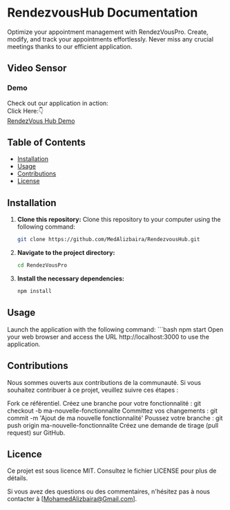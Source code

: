 # RendezvousHub Documentation

Optimize your appointment management with RendezVousPro. Create, modify, and track your appointments effortlessly. Never miss any crucial meetings thanks to our efficient application.

## Video Sensor

### Demo
Check out our application in action: <br>
Click Here:👇 <br>
[RendezVous Hub Demo](https://rendezvous-hub.vercel.app/)

## Table of Contents

- [Installation](#installation)
- [Usage](#usage)
- [Contributions](#contributions)
- [License](#license)

## Installation

1. **Clone this repository:** 
   Clone this repository to your computer using the following command:
   ```bash
   git clone https://github.com/MedAlizbaira/RendezvousHub.git

2. **Navigate to the project directory:** 
   ```bash
   cd RendezVousPro
3. **Install the necessary dependencies:**
   ```bash
   npm install
## Usage
Launch the application with the following command:
    ```bash
    npm start
Open your web browser and access the URL http://localhost:3000 to use the application.
## Contributions
Nous sommes ouverts aux contributions de la communauté. Si vous souhaitez contribuer à ce projet, veuillez suivre ces étapes :

Fork ce référentiel.
Créez une branche pour votre fonctionnalité : git checkout -b ma-nouvelle-fonctionnalite
Committez vos changements : git commit -m 'Ajout de ma nouvelle fonctionnalité'
Poussez votre branche : git push origin ma-nouvelle-fonctionnalite
Créez une demande de tirage (pull request) sur GitHub.
## Licence
Ce projet est sous licence MIT. Consultez le fichier LICENSE pour plus de détails.

Si vous avez des questions ou des commentaires, n'hésitez pas à nous contacter à [MohamedAlizbaira@Gmail.com].

